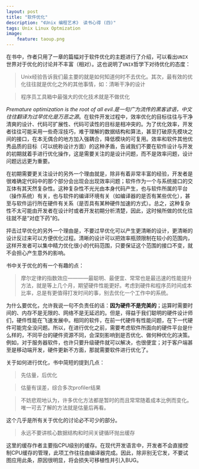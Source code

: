```yaml
---
layout: post
title: "软件优化"
description: "《Unix 编程艺术》 读书心得 (四)"
tags: Unix Linux Optmization
image:
    feature: taoup.png
---
```


在书中，作者只用了一章的篇幅对于软件优化的主题进行了介绍，可以看出`UNIX`世界对于优化的讨论并不丰富（相对）。这也说明了`UNIX`哲学下对待优化的态度：

> Unix经验告诉我们最主要的就是如何知道何时不去优化。其次，最有效的优化往往就是优化之外的其他事情，如：清晰干净的设计

> 程序员工具箱中最强大的优化技术就是不做优化

*Premature optimization is the root of all evil.*是一句广为流传的黑客谚语，中文往往翻译为*过早优化是万恶之源*。在软件开发过程中，效率优化的目标往往与干净清爽的设计、代码可扩展性、代码可读性的目标是相冲突的。为了优化效率，开发者往往可能采用一些奇淫技巧，难于理解的数据结构和算法，甚至打破原先模块之间的接口，在本无偶合的地方加入强耦合，降低模块的可复用。效率和软件其他优秀品质的目标（可以统称设计方面）的这种矛盾，告诫我们不要在软件设计与开发的初期就着手进行优化操作，这是需要关注的是设计问题，而不是效率问题，设计问题远远更为重要。

<!-- brief-remark -->

在初期需要更关注设计的另外一个理由就是，除非有着非常丰富的经验，开发者是很难确定代码中的那个部分会出现会出现效率问题；软件作为一个与系统接口的交互体有其天然复杂性。这种复杂性不光光由本身代码产生，也与软件所属的平台（操作系统）有关，也与软件的编译环境有关（如编译器的是否有某些优化），甚至与软件运行所在硬件有关系（是否具有某种硬件加速的方式）。总之，这种复杂性不太可能由开发者在设计时或者开发初期分析清楚，因此，这时候所做的优化往往就不是“对症下药”的。

抨击过早优化的另外一个理由是，不要过早优化可以产生更清晰的设计，更清晰的设计反过来可以方便优化过程。清晰的设计可以把效率瓶颈限制在较小的范围内，这样开发者可以集中精力优化很小的代码范围，只要保证这个范围的接口不变，就不会担心产生意外的影响。

书中关于优化的有一个有趣的点：

> 摩尔定律的指数效应————最聪明、最便宜、常常也是最迅速的性能提升方法，就是等上几个月，期望硬件性能更好。考虑到硬件和程序员时间成本比率，总是有更值得打发时间的事，别去优化一个工作中的系统。

为什么要优化，允许我说一句不负责任的话：**因为硬件不是完美的**；运算时需要时间的、内存不是无限的、网络不是无延迟的。但是，得益于我们聪明的硬件设计师们，硬件性能在飞速发展中。相同的软件，在前一代硬件有性能问题，在下一代硬件可能完全没问题。所以，在进行优化之前，需要考虑软件所面向的硬件平台是什么样的，不同平台的硬件资源不同，会深刻影响到是否优化、做何种优化的决策。例如，对于服务器软件，也许只要升级硬件就可以解决，也很便宜；对于客户端甚至是移动端开发，硬件更新不方面，那就需要软件进行优化了。


关于如何进行优化，书中简短的提到几点：

> 先估量，后优化

> 估量有误差，综合多次profiler结果

> 不妨悲观地认为，许多优化方法都是暂时的而且常常随着成本比例而变化。唯一可去了解的方法就是估量后再看。

这个几乎是所有关于优化的讨论必不可少的部分。

> 永远不要讲核心数据结构和时间关键循环抛出缓存

这里的缓存作者主要指CPU级别的缓存。在现代开发语言中，开发者不会直接控制CPU缓存的管理，此项工作往往由编译器完成。因此，除非别无它发，不要试图应用此条，原因很明显，将会损失可移植性并引入BUG。

